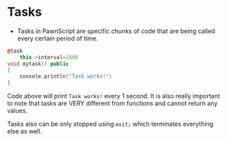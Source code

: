 # Tasks

- Tasks in PawnScript are specific chunks of code that are being called every certain period of time.


```cpp
@task
	this->interval=1000
void mytask() public
{
	console.println("Task works!")
}
```

Code above will print `Task works!` every 1 second. It is also really important to note that tasks are VERY different from functions and cannot return any values. 

Tasks also can be only stopped using `exit;` which terminates everything else as well.